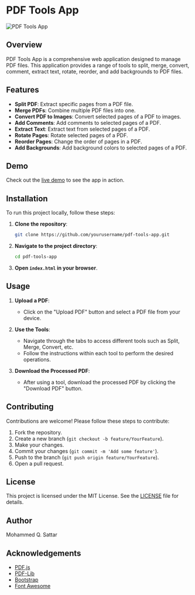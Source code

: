 # PDF Tools App

![PDF Tools App](https://path_to_your_image.com/banner.png)

## Overview

PDF Tools App is a comprehensive web application designed to manage PDF files. This application provides a range of tools to split, merge, convert, comment, extract text, rotate, reorder, and add backgrounds to PDF files.

## Features

- **Split PDF**: Extract specific pages from a PDF file.
- **Merge PDFs**: Combine multiple PDF files into one.
- **Convert PDF to Images**: Convert selected pages of a PDF to images.
- **Add Comments**: Add comments to selected pages of a PDF.
- **Extract Text**: Extract text from selected pages of a PDF.
- **Rotate Pages**: Rotate selected pages of a PDF.
- **Reorder Pages**: Change the order of pages in a PDF.
- **Add Backgrounds**: Add background colors to selected pages of a PDF.

## Demo

Check out the [live demo]([https://mohammedtsmu.github.io/PDFNinjaPro]) to see the app in action.

## Installation

To run this project locally, follow these steps:

1. **Clone the repository**:
    ```sh
    git clone https://github.com/yourusername/pdf-tools-app.git
    ```

2. **Navigate to the project directory**:
    ```sh
    cd pdf-tools-app
    ```

3. **Open `index.html` in your browser**.

## Usage

1. **Upload a PDF**:
    - Click on the "Upload PDF" button and select a PDF file from your device.

2. **Use the Tools**:
    - Navigate through the tabs to access different tools such as Split, Merge, Convert, etc.
    - Follow the instructions within each tool to perform the desired operations.

3. **Download the Processed PDF**:
    - After using a tool, download the processed PDF by clicking the "Download PDF" button.

## Contributing

Contributions are welcome! Please follow these steps to contribute:

1. Fork the repository.
2. Create a new branch (`git checkout -b feature/YourFeature`).
3. Make your changes.
4. Commit your changes (`git commit -m 'Add some feature'`).
5. Push to the branch (`git push origin feature/YourFeature`).
6. Open a pull request.

## License

This project is licensed under the MIT License. See the [LICENSE](LICENSE) file for details.

## Author

Mohammed Q. Sattar

## Acknowledgements

- [PDF.js](https://mozilla.github.io/pdf.js/)
- [PDF-Lib](https://pdf-lib.js.org/)
- [Bootstrap](https://getbootstrap.com/)
- [Font Awesome](https://fontawesome.com/)
